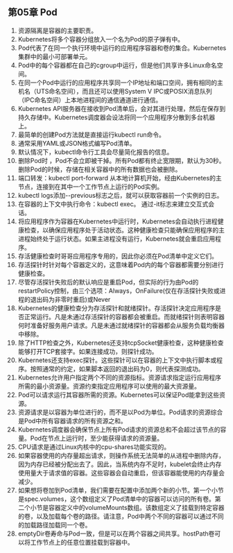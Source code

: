 ## 第05章 Pod

1.  资源隔离是容器的主要职责。
2. Kubernetes将多个容器分组放入一个名为Pod的原子弹有中。
3. Pod代表了在同一个执行环境中运行的应用程序容器和卷的集合。Kubernetes集群中的最小可部署单元。
4. Pod中的每个容器都在自己的cgroup中运行，但是他们共享许多Linux命名空间。
5. 在同一个Pod中运行的应用程序共享同一个IP地址和端口空间，拥有相同的主机名（UTS命名空间），而且还可以使用System V IPC或POSIX消息队列（IPC命名空间）上本地进程间的通信通道进行通信。
6. Kubernetes API服务器在接收到Pod清单后，会对其进行处理，然后在保存到持久存储中。Kubernetes调度器会设法将同一个应用程序分散到多台机器上。
7. 最简单的创建Pod方法就是直接运行kubectl run命令。
8. 通常采用YAML或JSON格式编写Pod清单。
9. 默认情况下，kubectl命令行工具会尽量简化报告的信息。
10. 删除Pod时 ，Pod不会立即被干掉。所有Pod都有终止宽限期，默认为30秒。删除Pod的时候，存储在相关容器中的所有数据也会被删除。
11. 端口转发：kubectl port-forward 从本地计算机开始，经由Kubernetes的主节点，连接到在其中一个工作节点上运行的Pod实例。
12. kubectl logs添加--previous标志之后，就可以获取容器前一个实例的日志。
13. 在容器的上下文中执行命令：kubectl exec。 通过-it标志来建立交互式会话。
14. 将应用程序作为容器在Kubernetes中运行时，Kubernetes会自动执行进程健康检查，以确保应用程序处于活动状态。这种健康检查只能确保应用程序的主进程始终处于运行状态。如果主进程没有运行，Kubernetes就会重启应用程序。
15. 存活健康检查时哥哥应用程序专用的，因此你必须在Pod清单中定义它们。
16. 存活探针时针对每个容器定义的，这意味着Pod内的每个容器都需要分别进行健康检查。
17. 尽管存活探针失败后的默认响应是重启Pod，但实际的行为由Pod的restartPolicy控制，由三个选项：Always，OnFailure(仅在存活探针失败或进程的退出码为非零时重启)或Never
18. Kubernetes的健康检查分为存活探针和就绪探针。存活探针决定应用程序是否正常运行。凡是未通过存活探针的容器都会被重启。而就绪探针则表明容器何时准备好服务用户请求。凡是未通过就绪探针的容器都会从服务负载均衡器中移除。
19. 除了HTTP检查之外，Kubernetes还支持tcpSocket健康检查，这种健康检查能够打开TCP套接字。如果连接成功，则探针成功。
20. Kubernetes还支持exec探针。这些探针可以在容器的上下文中执行脚本或程序。按照通常的约定，如果脚本返回的退出码为0，则代表探测成功。
21. Kubernetes允许用户指定两个不同的资源指标。资源请求指定运行应用程序所需的最小资源量。资源约束指定应用程序可以使用的最大资源量。
22. Pod可以请求运行其容器所需的资源。Kubernetes可以保证Pod能拿到这些资源。
23. 资源请求是以容器为单位进行的，而不是以Pod为单位。Pod请求的资源综合是Pod中所有容器请求的所有资源之和。
24. Kubernetes调度器会确保节点上所有Pod请求的资源总和不会超过该节点的容量。Pod在节点上运行时，至少能获得请求的资源量。
25. CPU请求是通过Linux内核中的cpu-shares功能实现的。
26. 如果容器使用的内存量超出请求，则操作系统无法简单的从进程中删除内存，因为内存已经被分配出去了。因此，当系统内存不足时，kubelet会终止内存使用量大于请求值的容器。这些容器会自动重启，但该容器能使用的内存量会减少。
27. 如果想将卷加到Pod清单，我们需要在配置中添加两个新的小节。第一个小节是spec.volumes，这个数组定义了Pod清单中的容器可以访问的所有卷。第二个小节是容器定义中的volumeMounts数组。该数组定义了挂载到特定容器的卷，以及加载每个卷的路径。请注意，Pod中两个不同的容器可以通过不同的加载路径加载同一个卷。
28. emptyDir卷寿命与Pod一致，但是可以在两个容器之间共享。hostPath卷可以将工作节点上的任意位置挂载到容器中。